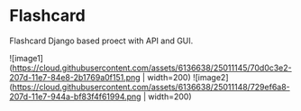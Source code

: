 # Flashcard
Flashcard Django based proect with API and GUI.

![image1](https://cloud.githubusercontent.com/assets/6136638/25011145/70d0c3e2-207d-11e7-84e8-2b1769a0f151.png | width=200)
![image2](https://cloud.githubusercontent.com/assets/6136638/25011148/729ef6a8-207d-11e7-944a-bf83f4f61994.png | width=200)






